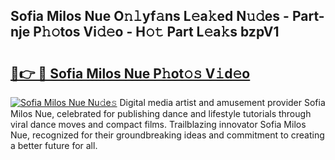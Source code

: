 ## Sofia Milos Nue O𝚗𝚕yf𝚊ns L𝚎a𝚔ed N𝚞𝚍es - Part-nje P𝚑𝚘tos Vi𝚍𝚎o - H𝚘𝚝 Part L𝚎a𝚔s bzpV1

# <h2><a href="http://kfajs11.oniu.top/?m=Sofia+Milos+Nue">🔗👉 🔴 Sofia Milos Nue P𝚑ot𝚘𝚜 V𝚒d𝚎o</a></h2>

[![Sofia Milos Nue Nu𝚍e𝚜](https://i.imgur.com/0qMVB7G.gif)](http://kfajs11.oniu.top/?m=Sofia+Milos+Nue)
Digital media artist and amusement provider Sofia Milos Nue, celebrated for publishing dance and lifestyle tutorials through viral dance moves and compact films. Trailblazing innovator Sofia Milos Nue, recognized for their groundbreaking ideas and commitment to creating a better future for all.  
